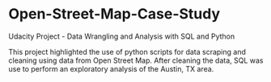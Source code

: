 # Open-Street-Map-Case-Study
Udacity Project - Data Wrangling and Analysis with SQL and Python

This project highlighted the use of python scripts for data scraping and cleaning using data from Open Street Map.  After cleaning the data, SQL was use to perform an exploratory analysis of the Austin, TX area. 
